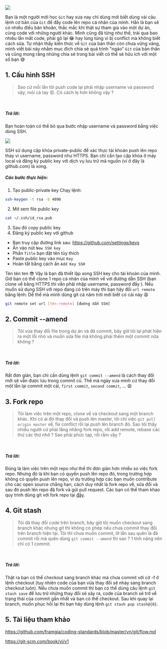 ![](https://images.viblo.asia/fd188da8-515c-41d4-a117-29d403e19956.jpeg)

Bạn là một người mới học `Git` hay xưa nay chỉ dùng mới biết dùng vài câu lệnh cơ bản của `Git` để đẩy code lên repo cá nhân của mình. Hẳn là bạn sẽ có nhiều điều băn khoăn, thắc mắc khi thật sự tham gia vào một dự án, cùng code với những người khác. Mình cũng đã từng như thế, trải qua bao nhiêu lần mất code, phải gõ lại :joy: hay lúng túng vì bị conflict mà không biết cách sửa. Tự nhận thấy kiến thức về `Git` của bản thân còn chưa vững vàng, mình viết bài này nhằm mục đích chia sẻ quá trình "ngáo" `Git` của bản thân và cũng mong rằng những chia sẻ trong bài viết có thể sẽ hữu ích với một số bạn :sweat_smile: 

## 1. Cấu hình SSH
> Sao cứ mỗi lần tôi push code lại phải nhập username và password vậy, mỏi cả tay :pout:. Có cách lẹ hơn không vậy ?

<br>

##### Trả lời: 
Bạn hoàn toàn có thể bỏ qua bước nhập username và password bằng việc dùng SSH.

![](https://images.viblo.asia/011bfd43-9a7f-44da-97d7-5499b2ca31c5.png)

SSH sử dụng cặp khóa private-public để xác thực tài khoản push lên repo thay vì username, password như HTTPS. Bạn chỉ cần tạo cặp khóa ở máy local và đăng ký public key với dịch vụ lưu trữ mã nguồn (ví ở đây là github.com) là xong.

##### Các bước thực hiện:
1. Tạo public-private key
Chạy lệnh:
```bash
ssh-keygen -t rsa -b 4096
```
2. Mở xem file public key
```bash
cat ~/.ssh/id_rsa.pub
```
3. Sau đó copy public key
4. Đăng ký public key với github 
 - Bạn truy cập đường link sau: https://github.com/settings/keys
 - Ấn vào nút `New SSH key`
 - Phần `Title` bạn đặt tên tùy thích
 - Paste public key vào mục `Key`
 - Hoàn tất bằng cách ấn `Add Key SSH`

Tèn tén ten :sunglasses:  Vậy là bạn đã thiết lập xong SSH key cho tài khoản của mình. Giờ bạn có thể clone 1 repo cá nhân của mình về với đường dẫn SSH (bạn clone về bằng HTTPS thì vẫn phải nhập username, password đấy ). Nếu muốn sử dụng SSH với repo đang có trên máy thì bạn hãy đổi `url remote` bằng lệnh: Dễ thế mà mình dùng git cả năm trời mới biết có cái này :weary:

```bash
git remote set url [tên-remote] [đường dẫn SSH]
```
## 2. Commit --amend

> Tôi vừa thay đổi file trong dự án và đã commit, bây giờ tôi lại phát hiện ra một lỗi nhỏ và muốn sửa file mà không phải thêm một commit nữa không ?

<br>

##### Trả lời: 
Rất đơn giản, bạn chỉ cần dùng lệnh `git commit --amend` là cách thay đổi mới sẽ vẫn được lưu trong commit cũ. Thế mà ngày xưa mình cứ thay đổi một lần lại commit một cái, `first commit`, `second commit`, ... :weary:

## 3. Fork repo
> Tôi làm việc trên một repo, clone về và checkout sang một branch khác. Khi có ai đó thay đổi và push lên master, tôi chỉ việc `git pull origin master` về, fix conflict rồi lại push lên branch đó. Sao tôi thấy nhiều người cứ phải lằng nhằng fork repo, rồi add remote, rebase các thứ các thứ nhờ ? Sao phải phức tạp, rối rắm vậy ?

<br>

##### Trả lời:
Đúng là làm việc trên một repo như thế thì đơn giản hơn nhiều so việc fork repo. Nhưng đó là khi bạn có quyền push lên repo đó, trong trường hợp không có quyền push lên repo, ví dụ trường hợp các bạn muốn contribute cho các open source chẳng hạn, cách duy nhất là fork repo về, sửa đổi và sau đó push lên repo đã fork và gửi pull request. Các bạn có thể tham khao quy trình dùng git với fork repo tại [đây](https://github.com/framgia/coding-standards/blob/master/vn/git/flow.md).

## 4. Git stash
> Tôi đã thay đổi code trên branch, bây giờ tôi muốn checkout sang branch khác nhưng git thì không có phép nếu chưa commit thay đổi trên branch hiện tại. Tôi thì chưa muốn commit, lỡ lần sau quên là đã commit rồi mà quên dùng `git commit --amend` thì sao ? 1 tính năng nên chỉ có 1 commit.

<br>

##### Trả lời: 
Thật ra bạn có thể checkout sang branch khác mà chưa commit với cờ -f ở lệnh checkout (tuy nhiên code của bạn vừa thay đổi sẽ nhảy sang branch checkout luôn). Nếu chưa muốn commit thì bạn có thể dùng câu lệnh `git stash save` để lưu trữ những thay đổi sẽ xảy ra, code của branch sẽ trở về trạng thái của commit gần nhất và bạn có thể checkout. Sau khi quay lại branch, muốn phục hồi lại thì bạn hãy dùng lệnh `git stash pop stash@{0}`.

## 5. Tài liệu tham khảo

https://github.com/framgia/coding-standards/blob/master/vn/git/flow.md

https://git-scm.com/book/vi/v1